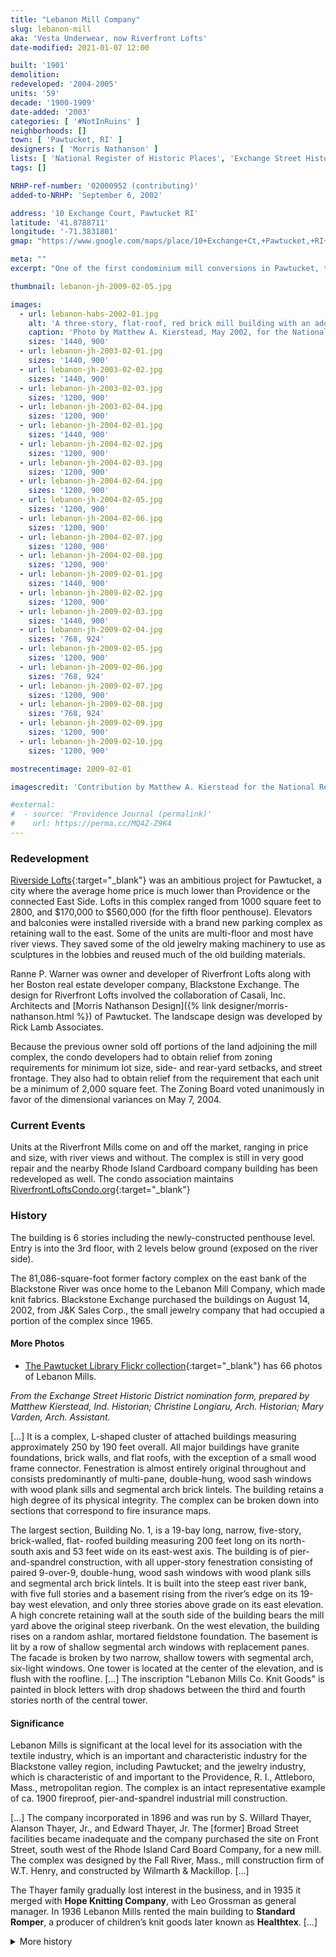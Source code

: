 ```yaml
---
title: "Lebanon Mill Company"
slug: lebanon-mill
aka: 'Vesta Underwear, now Riverfront Lofts'
date-modified: 2021-01-07 12:00

built: '1901'
demolition: 
redeveloped: '2004-2005' 
units: '59'
decade: '1900-1909'
date-added: '2003'
categories: [ '#NotInRuins' ]
neighborhoods: []
town: [ 'Pawtucket, RI' ]
designers: [ 'Morris Nathanson' ]
lists: [ 'National Register of Historic Places', 'Exchange Street Historic District', 'Inventory of Historic Engineering & Industrial Sites 1978' ]
tags: []

NRHP-ref-number: '02000952 (contributing)'
added-to-NRHP: 'September 6, 2002'

address: '10 Exchange Court, Pawtucket RI'
latitude: '41.8788711'
longitude: '-71.3831801'
gmap: "https://www.google.com/maps/place/10+Exchange+Ct,+Pawtucket,+RI+02860/@41.8788711,-71.3831801,17z/data=!3m1!4b1!4m5!3m4!1s0x89e45cacdd8bf87d:0x61e3f7f6cdec2734!8m2!3d41.8788671!4d-71.3809914"

meta: ""
excerpt: "One of the first condominium mill conversions in Pawtucket, taking full advantage of the picturesque Blackstone river"

thumbnail: lebanon-jh-2009-02-05.jpg

images:
  - url: lebanon-habs-2002-01.jpg
    alt: 'A three-story, flat-roof, red brick mill building with an additional two floors below street level overlooking the Blackstone river. The building features granite sills and arched lintels as well as a connecting walkway structure to a red brick storage structure.'
    caption: 'Photo by Matthew A. Kierstead, May 2002, for the National Register nomination form, Exchange Street Historic District'
    sizes: '1440, 900'
  - url: lebanon-jh-2003-02-01.jpg
    sizes: '1440, 900'
  - url: lebanon-jh-2003-02-02.jpg
    sizes: '1440, 900'
  - url: lebanon-jh-2003-02-03.jpg
    sizes: '1200, 900'
  - url: lebanon-jh-2003-02-04.jpg
    sizes: '1200, 900'
  - url: lebanon-jh-2004-02-01.jpg
    sizes: '1440, 900'
  - url: lebanon-jh-2004-02-02.jpg
    sizes: '1200, 900'
  - url: lebanon-jh-2004-02-03.jpg
    sizes: '1200, 900'
  - url: lebanon-jh-2004-02-04.jpg
    sizes: '1200, 900'
  - url: lebanon-jh-2004-02-05.jpg
    sizes: '1200, 900'
  - url: lebanon-jh-2004-02-06.jpg
    sizes: '1200, 900'
  - url: lebanon-jh-2004-02-07.jpg
    sizes: '1200, 900'
  - url: lebanon-jh-2004-02-08.jpg
    sizes: '1200, 900'
  - url: lebanon-jh-2009-02-01.jpg
    sizes: '1440, 900'
  - url: lebanon-jh-2009-02-02.jpg
    sizes: '1200, 900'
  - url: lebanon-jh-2009-02-03.jpg
    sizes: '1440, 900'
  - url: lebanon-jh-2009-02-04.jpg
    sizes: '768, 924'
  - url: lebanon-jh-2009-02-05.jpg
    sizes: '1200, 900'
  - url: lebanon-jh-2009-02-06.jpg
    sizes: '768, 924'
  - url: lebanon-jh-2009-02-07.jpg
    sizes: '1200, 900'
  - url: lebanon-jh-2009-02-08.jpg
    sizes: '768, 924'
  - url: lebanon-jh-2009-02-09.jpg
    sizes: '1200, 900'
  - url: lebanon-jh-2009-02-10.jpg
    sizes: '1200, 900'

mostrecentimage: 2009-02-01

imagescredit: 'Contribution by Matthew A. Kierstead for the National Register Nomination form'

#external:
#  - source: 'Providence Journal (permalink)'
#    url: https://perma.cc/MQ4Z-Z9K4
---
```


### Redevelopment

[Riverside Lofts](//www.riverfrontloftsri.com){:target="_blank"} was an ambitious project for Pawtucket, a city where the average home price is much lower than Providence or the connected East Side. Lofts in this complex ranged from 1000 square feet to 2800, and $170,000 to $560,000 (for the fifth floor penthouse). Elevators and balconies were installed riverside with a brand new parking complex as retaining wall to the east. Some of the units are multi-floor and most have river views. They saved some of the old jewelry making machinery to use as sculptures in the lobbies and reused much of the old building materials. 

Ranne P. Warner was owner and developer of Riverfront Lofts along with her Boston real estate developer company, Blackstone Exchange. The design for Riverfront Lofts involved the collaboration of Casali, Inc. Architects and [Morris Nathanson Design]({% link designer/morris-nathanson.html %}) of Pawtucket. The landscape design was developed by Rick Lamb Associates. 

Because the previous owner sold off portions of the land adjoining the mill complex, the condo developers had to obtain relief from zoning requirements for minimum lot size, side- and rear-yard setbacks, and street frontage. They also had to obtain relief from the requirement that each unit be a minimum of 2,000 square feet. The Zoning Board voted unanimously in favor of the dimensional variances on May 7, 2004.


### Current Events

Units at the Riverfront Mills come on and off the market, ranging in price and size, with river views and without. The complex is still in very good repair and the nearby Rhode Island Cardboard company building has been redeveloped as well. The condo association maintains [RiverfrontLoftsCondo.org](//www.riverfrontloftscondo.org){:target="_blank"}


### History

The building is 6 stories including the newly-constructed penthouse level. Entry is into the 3rd floor, with 2 levels below ground (exposed on the river side).

The 81,086-square-foot former factory complex on the east bank of the Blackstone River was once home to the Lebanon Mill Company, which made knit fabrics. Blackstone Exchange purchased the buildings on August 14, 2002, from J&K Sales Corp., the small jewelry company that had occupied a  portion of the complex since 1965.

#### More Photos

+ [The Pawtucket Library Flickr collection](//www.flickr.com/photos/pawtucketlibrary/albums/72157708837358238){:target="_blank"} has 66 photos of Lebanon Mills.


_From the Exchange Street Historic District nomination form, prepared by Matthew Kierstead, Ind. Historian; Christine Longiaru, Arch. Historian; Mary Varden, Arch. Assistant._

[…] It is a complex, L-shaped cluster of attached buildings measuring approximately 250 by 190 feet overall. All major buildings have granite foundations, brick walls, and flat roofs, with the exception of a small wood frame connector. Fenestration is almost entirely original throughout and consists predominantly of multi-pane, double-hung, wood sash windows with wood plank sills and segmental arch brick lintels. The building retains a high degree of its physical integrity. The complex can be broken down into sections that correspond to fire insurance maps.

The largest section, Building No. 1, is a 19-bay long, narrow, five-story, brick-walled, flat- roofed building measuring 200 feet long on its north-south axis and 53 feet wide on its east-west axis. The building is of pier-and-spandrel construction, with all upper-story fenestration consisting of paired 9-over-9, double-hung, wood sash windows with wood plank sills and segmental arch brick lintels. It is built into the steep east river bank, with five full stories and a basement rising from the river’s edge on its 19-bay west elevation, and only three stories above grade on its east elevation. A high concrete retaining wall at the south side of the building bears the mill yard above the original steep riverbank. On the west elevation, the building rises on a random ashlar, mortared fieldstone foundation. The basement is lit by a row of shallow segmental arch windows with replacement panes. The facade is broken by two narrow, shallow towers with segmental arch, six-light windows. One tower is located at the center of the elevation, and is flush with the roofline. […] The inscription "Lebanon Mills Co. Knit Goods" is painted in block letters with drop shadows between the third and fourth stories north of the central tower. 

#### Significance 

Lebanon Mills is significant at the local level for its association with the textile industry, which is an important and characteristic industry for the Blackstone valley region, including Pawtucket; and the jewelry industry, which is characteristic of and important to the Providence, R. I., Attleboro, Mass., metropolitan region. The complex is an intact representative example of ca. 1900 fireproof, pier-and-spandrel industrial mill construction.

[…] The company incorporated in 1896 and was run by S. Willard Thayer, Alanson Thayer, Jr., and Edward Thayer, Jr. The [former] Broad Street facilities became inadequate and the company purchased the site on Front Street, south west of the Rhode Island Card Board Company, for a new mill. The complex was designed by the Fall River, Mass., mill construction firm of W.T. Henry, and constructed by Wilmarth & Mackillop. […]

The Thayer family gradually lost interest in the business, and in 1935 it merged with **Hope Knitting Company**, with Leo Grossman as general manager. In 1936 Lebanon Mills rented the main building to **Standard Romper**, a producer of children’s knit goods later known as **Healthtex**. […]

<details markdown="1" class="rhythm">
  <summary>More history</summary>

_From “RHODE ISLAND: An Inventory of Historic Engineering and Industrial Sites”, Gary Kulik and Julia C. Bonham, 1978_

**Lebanon Knitting**, originally **Thayer Gage**, was founded in 1858. They operated a mill on the eastern border of Pawtucket until the mill burned in 1888. The company located for a time at 106 Broad Street, Pawtucket, but in 1901, five years after incorporation, they built a 4-to S-story, steam-powered, brick mill on the Blackstone River adjacent to the Rhode Island Cardboard Company. Here they produced rubber, linings, astrakhans, jersey cloths, knitted fabrics, flat-rib underwear, cloths for sweaters, golf vests, cardigans, and sweater coats with 170 spring-needle knitting machines, 15 latch-needle knitting machines, and 100 sewing machines. The company made additions to the mill between 1907 and 1921, and sold the building about 1939 to **Vesta Underwear**. From 1939 to 1975, Lebanon continued in business at a modernized brick complex on School Street. A jewelry company bought the Blackstone River mill in the early 1960s and continues to operate it. No historic machinery survives.

Credit: _R. Grieve Fj J. Fernald, Pawtucket Past Present, 1917; Factory Mutual Insurance Drawing, 8 December 1944; Interviews with John McGuire and David Wright’, J. K. Sales, July, 1977._

</details>
